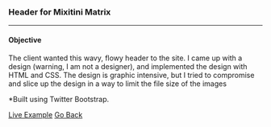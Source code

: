 ### Header for Mixitini Matrix
***

#### Objective
The client wanted this wavy, flowy header to the site. I came up with a design (warning, I am not a designer), and implemented the design with HTML and CSS. The design is graphic intensive, but I tried to compromise and slice up the design in a way to limit the file size of the images

*Built using Twitter Bootstrap.


[Live Example](http://www.mixitini.jeffwilkerson.net/)
[Go Back](https://github.com/stljeff1/portfolio/HTML-CSS/)
